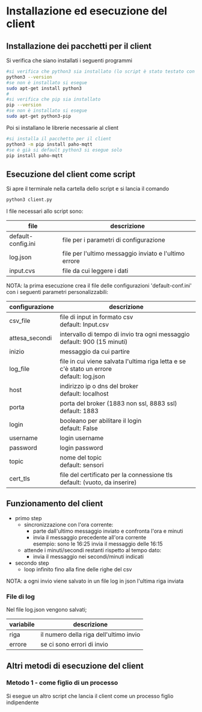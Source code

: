 <!-- versione del 01-09-2023 -->

# Installazione ed esecuzione del client

## Installazione dei pacchetti per il client
Si verifica che siano installati i seguenti programmi
```bash
#si verifica che python3 sia installato (lo script è stato testato con python 3.6 e 3.11)
python3 --version
#se non è installato si esegue
sudo apt-get install python3
#
#si verifica che pip sia installato
pip --version
#se non è installato si esegue
sudo apt-get python3-pip
```
Poi si installano le librerie necessarie al client
```bash
#si installa il pacchetto per il client
python3 -m pip install paho-mqtt
#se è già si default python3 si esegue solo
pip install paho-mqtt
```

## Esecuzione del client come script
Si apre il terminale nella cartella dello script e si lancia il comando
```bash
python3 client.py
```
I file necessari allo script sono:

| file               | descrizione                                           |
|--------------------|-------------------------------------------------------|
| default-config.ini | file per i parametri di configurazione                |
| log.json           | file per l'ultimo messaggio inviato e l'ultimo errore |
| input.cvs          | file da cui leggere i dati                            |

NOTA: la prima esecuzione crea il file delle configurazioni 'default-conf.ini' 
con i seguenti parametri personalizzabili:

| configurazione | descrizione                                                                                   |
|----------------|-----------------------------------------------------------------------------------------------|
| csv_file       | file di input in formato csv <br> default: Input.csv                                          |
| attesa_secondi | intervallo di tempo di invio tra ogni messaggio <br> default: 900 (15 minuti)                 |
| inizio         | messaggio da cui partire                                                                      |
| log_file       | file in cui viene salvata l'ultima riga letta e se c'è stato un errore <br> default: log.json |
| host           | indirizzo ip o dns del broker <br> default: localhost                                         |
| porta          | porta del broker (1883 non ssl, 8883 ssl)<br> default: 1883                                   |
| login          | booleano per abilitare il login <br> default: False                                           |
| username       | login username                                                                                |
| password       | login password                                                                                |
| topic          | nome del topic <br> default: sensori                                                          |
| cert_tls       | file del certificato per la connessione tls <br> default: (vuoto, da inserire)                |



## Funzionamento del client
- primo step
    - sincronizzazione con l'ora corrente:<br>
        - parte dall'ultimo messaggio inviato e confronta l'ora e minuti<br>
        - invia il messaggio precedente all'ora corrente<br>
        esempio: sono le 16:25 invia il messaggio delle 16:15
    - attende i minuti/secondi restanti rispetto al tempo dato:
        - invia il messaggio nei secondi/minuti indicati
- secondo step
    - loop infinito fino alla fine delle righe del csv

NOTA: a ogni invio viene salvato in un file log in json l'ultima riga inviata

### File di log
Nel file log.json vengono salvati;

| variabile | descrizione                            |
|-----------|----------------------------------------|
| riga      | il numero della riga dell'ultimo invio |
| errore    | se ci sono errori di invio             |

## Altri metodi di esecuzione del client
### Metodo 1 - come figlio di un processo
Si esegue un altro script che lancia il client come un processo figlio indipendente

